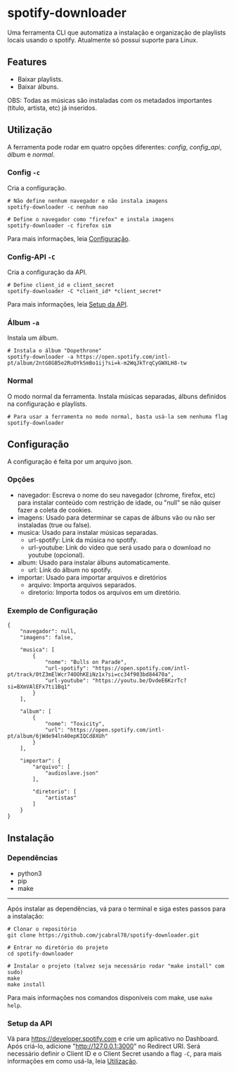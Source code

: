 # spotify-downloader

Uma ferramenta CLI que automatiza a instalação e organização de playlists locais usando o spotify. Atualmente só possui suporte para Linux.

## Features

- Baixar playlists.
- Baixar álbuns.

OBS: Todas as músicas são instaladas com os metadados importantes (título, artista, etc) já inseridos.

## Utilização

A ferramenta pode rodar em quatro opções diferentes: *config*, *config_api*, *álbum* e *normal*.

### Config `-c`

Cria a configuração.

    # Não define nenhum navegador e não instala imagens
    spotify-downloader -c nenhum nao

    # Define o navegador como "firefox" e instala imagens
    spotify-downloader -c firefox sim

Para mais informações, leia [Configuração](#configuração).

### Config-API `-C`

Cria a configuração da API.

    # Define client_id e client_secret
    spotify-downloader -C *client_id* *client_secret*

Para mais informações, leia [Setup da API](#setup-da-api).

### Álbum `-a`

Instala um álbum.

    # Instala o álbum "Dopethrone"
    spotify-downloader -a https://open.spotify.com/intl-pt/album/2ntG8GB5e2RuOYkSmBo1ij?si=k-m2WqJkTrqCyGWXLH8-tw

### Normal

O modo normal da ferramenta. Instala músicas separadas, álbuns definidos na configuração e playlists.

    # Para usar a ferramenta no modo normal, basta usá-la sem nenhuma flag
    spotify-downloader

## Configuração

A configuração é feita por um arquivo json.

### Opções

- navegador: Escreva o nome do seu navegador (chrome, firefox, etc) para instalar conteúdo com restrição de idade, ou "null" se não quiser fazer a coleta de cookies.
- imagens: Usado para determinar se capas de álbuns vão ou não ser instaladas (true ou false).
- musica: Usado para instalar músicas separadas.
    - url-spotify: Link da música no spotify.
    - url-youtube: Link do vídeo que será usado para o download no youtube (opcional).
- album: Usado para instalar álbuns automaticamente.
    - url: Link do álbum no spotify.
- importar: Usado para importar arquivos e diretórios
    - arquivo: Importa arquivos separados.
    - diretorio: Importa todos os arquivos em um diretório.

### Exemplo de Configuração

    {
        "navegador": null,
        "imagens": false,
    
        "musica": [
            {
                "nome": "Bulls on Parade",
                "url-spotify": "https://open.spotify.com/intl-pt/track/0tZ3mElWcr74OOhKEiNz1x?si=cc34f903bd84470a",
                "url-youtube": "https://youtu.be/DvdeE6KzrTc?si=BXmVAlEFx7ti1Bq1"
            }
        ],

        "album": [
            {
                "nome": "Toxicity",
                "url": "https://open.spotify.com/intl-pt/album/6jWde94ln40epKIQCd8XUh"
            }
        ],

        "importar": {
            "arquivo": [
                "audioslave.json"
            ],
    
            "diretorio": [
                "artistas"
            ]
        }
    }

## Instalação

### Dependências

- python3
- pip
- make
***

Após instalar as dependências, vá para o terminal e siga estes passos para a instalação:

    # Clonar o repositório
    git clone https://github.com/jcabral78/spotify-downloader.git

    # Entrar no diretório do projeto
    cd spotify-downloader

    # Instalar o projeto (talvez seja necessário rodar "make install" com sudo)
    make
    make install

Para mais informações nos comandos disponíveis com make, use `make help`.

### Setup da API

Vá para https://developer.spotify.com e crie um aplicativo no Dashboard. Após criá-lo, adicione "http://127.0.0.1:3000" no Redirect URI. Será necessário definir o Client ID e o Client Secret usando a flag `-C`, para mais informações em como usá-la, leia [Utilização](#utilização).
